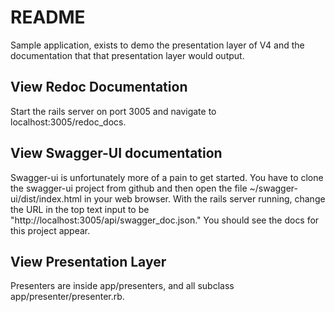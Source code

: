 # README

Sample application, exists to demo the presentation layer of V4 and the documentation
that that presentation layer would output.

## View Redoc Documentation

Start the rails server on port 3005 and navigate to localhost:3005/redoc_docs.

## View Swagger-UI documentation

Swagger-ui is unfortunately more of a pain to get started.  You have to clone the
swagger-ui project from github and then open the file ~/swagger-ui/dist/index.html
in your web browser.  With the rails server running, change the URL in the top
text input to be "http://localhost:3005/api/swagger_doc.json."  You should see the
docs for this project appear.

## View Presentation Layer

Presenters are inside app/presenters, and all subclass app/presenter/presenter.rb.
